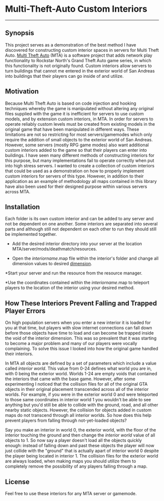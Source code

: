 # Multi-Theft-Auto Custom Interiors
---

## Synopsis

This project serves as a demonstration of the best method I have discovered for constructing custom interior spaces in servers for Multi Theft Auto. [Multi Theft Auto](http://www.multitheftauto.com/) (MTA) is a software project that adds network play functionality to Rockstar North's Grand Theft Auto game series, in which this functionality is not originally found. Custom interiors allow servers to turn buildings that cannot me entered in the exterior world of San Andreas into buildings that their players can go inside of and utilize. 

## Motivation

Because Multi Theft Auto is based on code injection and hooking techniques whereby the game is manipulated without altering any original files supplied with the game it is inefficient for servers to use custom models, and by extension custom interiors, in MTA. In order for servers to operate reliably custom levels must be created from existing models in the original game that have been manipulated in different ways. These limitations are not so restricting for most servers/gamemodes which only require the addition of small objects to the exterior world of San Andreas. However, some servers (mostly RPG game modes) also want additional custom interiors added to the game so that their players can enter into buildings. I have seen many different methods of constructing interiors for this purpose, but many implementations fail to operate correctly when put into high stress servers. I wanted to create a collection of custom interiors that could be used as a demonstration on how to properly implement custom interiors for servers of this type. However, in addition to their application as an example of methodology all maps contained in this library have also been used for their designed purpose within various servers across MTA.

## Installation

Each folder is its own custom interior and can be added to any server and not be dependent on one another. Some interiors are separated into several parts and although still not dependent on each other to run they should still be implemented together.

* Add the desired interior directory into your server at the location MTA/server/mods/deathmatch/resources. 

* Open the _interiorname_.map file within the interior's folder and change all dimension values to desired [dimension](https://wiki.multitheftauto.com/wiki/Dimension).

*Start your server and run the resource from the resource manager.

*Use the coordinates contained within the _interiorname_.map to teleport players to the location of the interior using your desired method.


## How These Interiors Prevent Falling and Trapped Player Errors

On high population servers when you enter a new interior it is loaded for you at that time, but players with slow internet connections can fall down before those objects have time to load and can become be trapped inside the void of the interior dimension. This was so prevalent that it was starting to become a major problem and many of our players were vocally complaining. To solve this issue I looked into how the original game handled their interiors. 

In MTA all objects are defined by a set of parameters which include a value called _interior world_. This value from 0-24 defines what world you are in, with 0 being the exterior world. Worlds 1-24 are empty voids that contained the interiors that came with the base game. However, after some experimenting I noticed that the collision files for all of the original GTA objects in their original placement transcended across all of the interior worlds. For example, if you were in the exterior world 0 and were teleported to those same coordinates in interior world 1 you wouldn't be able to see anything but you'd still be able to collide with the ground, road, and all other nearby static objects. However, the collision for objects added in custom maps do not transcend through all interior worlds. So how does this help prevent players from falling through not-yet-loaded objects? 

Say you make an interior in world 0, the exterior world, with the floor of the interior touching the ground and then change the _interior world_ value of all objects to 1. So now say a player doesn't load all the objects quickly enough: instead of falling down and past these objects the player will now just collide with the "ground" that is actually apart of interior world 0 despite the player being located in interior 1. The collision files for the exterior world are always loaded, when making maps you should utilize them to completely remove the possibility of any players falling through a map.  


## License

Feel free to use these interiors for any MTA server or gamemode.
